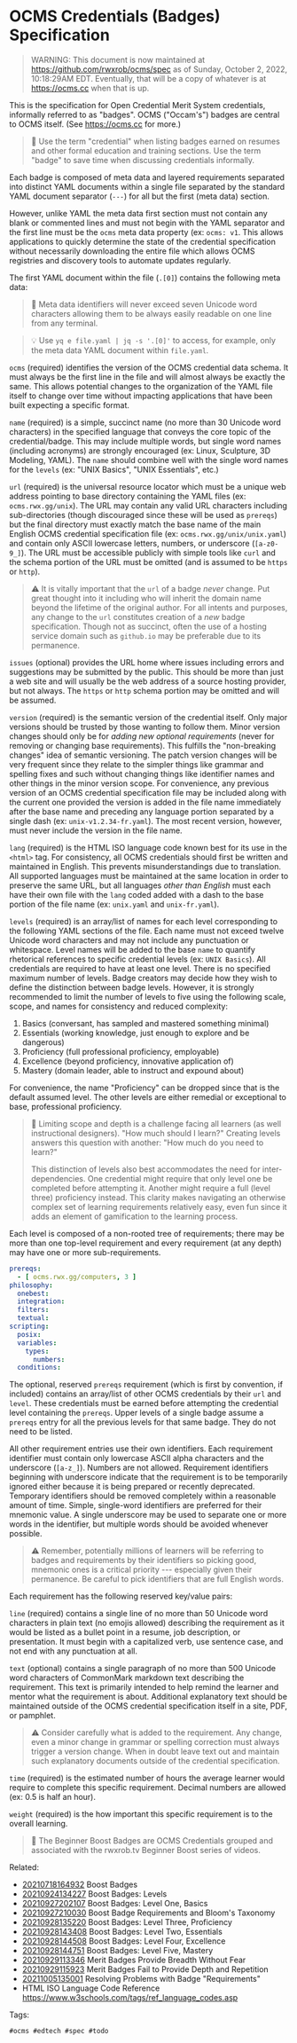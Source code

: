 # OCMS Credentials (Badges) Specification

> WARNING: This document is now maintained at
https://github.com/rwxrob/ocms/spec as of Sunday, October 2, 2022,
10:18:29AM EDT. Eventually, that will be a copy of whatever is at
https://ocms.cc when that is up.

This is the specification for Open Credential Merit System credentials,
informally referred to as "badges". OCMS ("Occam's") badges are central
to OCMS itself. (See <https://ocms.cc> for more.)

> 💬
> Use the term "credential" when listing badges earned on resumes and
> other formal education and training sections. Use the term "badge" to
> save time when discussing credentials informally.

Each badge is composed of meta data and layered requirements separated
into distinct YAML documents within a single file separated by the
standard YAML document separator (`---`) for all but the first (meta
data) section. 

However, unlike YAML the meta data first section must not contain any
blank or commented lines and must not begin with the YAML separator and
the first line must be the `ocms` meta data property (ex: `ocms: v1`.
This allows applications to quickly determine the state of the
credential specification without necessarily downloading the entire file
which allows OCMS registries and discovery tools to automate updates
regularly.

The first YAML document within the file (`.[0]`) contains the following
meta data:

> 💬
> Meta data identifiers will never exceed seven Unicode word characters
> allowing them to be always easily readable on one line from any
> terminal.

> 💡 
> Use `yq e file.yaml | jq -s '.[0]'` to access, for example, only the
> meta data YAML document within `file.yaml`.

`ocms` (required) identifies the version of the OCMS credential data
schema. It must always be the first line in the file and will almost
always be exactly the same. This allows potential changes to the
organization of the YAML file itself to change over time without
impacting applications that have been built expecting a specific format.

`name` (required) is a simple, succinct name (no more than 30 Unicode
word characters) in the specified language that conveys the core topic
of the credential/badge. This may include multiple words, but single
word names (including acronyms) are strongly encouraged (ex: Linux,
Sculpture, 3D Modeling, YAML). The `name` should combine well with the
single word names for the `levels` (ex: "UNIX Basics", "UNIX Essentials",
etc.)

`url` (required) is the universal resource locator which must be
a unique web address pointing to base directory containing the YAML
files (ex: `ocms.rwx.gg/unix`). The URL may contain any valid URL
characters including sub-directories (though discouraged since these
will be used as `prereqs`) but the final directory must exactly match
the base name of the main English OCMS credential specification file (ex:
`ocms.rwx.gg/unix/unix.yaml`) and contain only ASCII lowercase letters,
numbers, or underscore (`[a-z0-9_]`). The URL must be accessible
publicly with simple tools like `curl` and the schema portion of the URL
must be omitted (and is assumed to be `https` or `http`).

> ⚠️
> It is vitally important that the `url` of a badge *never* change. Put
> great thought into it including who will inherit the domain name
> beyond the lifetime of the original author. For all intents and
> purposes, any change to the `url` constitutes creation of a *new*
> badge specification. Though not as succinct, often the use of
> a hosting service domain such as `github.io` may be preferable due to
> its permanence.

`issues` (optional) provides the URL home where issues including errors
and suggestions may be submitted by the public. This should be more than
just a web site and will usually be the web address of a source hosting provider, but not always. The `https` or `http` schema portion may be omitted and will be assumed.

`version` (required) is the semantic version of the credential itself.
Only major versions should be trusted by those wanting to follow them.
Minor version changes should only be for *adding new optional
requirements* (never for removing or changing base requirements). This
fulfills the "non-breaking changes" idea of semantic versioning. The
patch version changes will be very frequent since they relate to the
simpler things like grammar and spelling fixes and such without changing
things like identifier names and other things in the minor version
scope. For convenience, any previous version of an OCMS credential
specification file may be included along with the current one provided
the version is added in the file name immediately after the base name
and preceding any language portion separated by a single dash (ex:
`unix-v1.2.34-fr.yaml`). The most recent version, however, must never
include the version in the file name.

`lang` (required) is the HTML ISO language code known best for its use
in the `<html>` tag. For consistency, all OCMS credentials should first
be written and maintained in English. This prevents misunderstandings
due to translation. All supported languages must be maintained at the
same location in order to preserve the same URL, but all languages
*other than English* must each have their own file with the `lang` coded
added with a dash to the base portion of the file name (ex: `unix.yaml`
and `unix-fr.yaml`).

`levels` (required) is an array/list of names for each level
corresponding to the following YAML sections of the file. Each name must
not exceed twelve Unicode word characters and may not include any
punctuation or whitespace. Level names will be added to the base `name`
to quantify rhetorical references to specific credential levels (ex:
`UNIX Basics`). All credentials are required to have at least one level.
There is no specified maximum number of levels. Badge creators may
decide how they wish to define the distinction between badge levels.
However, it is strongly recommended to limit the number of levels to
five using the following scale, scope, and names for consistency and
reduced complexity:

1. Basics (conversant, has sampled and mastered something minimal)
1. Essentials (working knowledge, just enough to explore and be dangerous) 
1. Proficiency (full professional proficiency, employable)
1. Excellence (beyond proficiency, innovative application of)
1. Mastery (domain leader, able to instruct and expound about)

For convenience, the name "Proficiency" can be dropped since that is the
default assumed level. The other levels are either remedial or
exceptional to base, professional proficiency.

> 💬
> Limiting scope and depth is a challenge facing all learners (as well
> instructional designers). "How much should I learn?" Creating levels
> answers this question with another: "How much do you need to learn?"
>
> This distinction of levels also best accommodates the need for
> inter-dependencies. One credential might require that only level one
> be completed before attempting it. Another might require a full (level
> three) proficiency instead. This clarity makes navigating an otherwise
> complex set of learning requirements relatively easy, even fun since
> it adds an element of gamification to the learning process.

Each level is composed of a non-rooted tree of requirements; there may
be more than one top-level requirement and every requirement (at any
depth) may have one or more sub-requirements.

```yaml
prereqs:
  - [ ocms.rwx.gg/computers, 3 ]
philosophy:
  onebest:
  integration:
  filters:
  textual:
scripting:
  posix:
  variables:
    types:
      numbers:
  conditions:
```

The optional, reserved `prereqs` requirement (which is first by
convention, if included) contains an array/list of other OCMS
credentials by their `url` and `level`. These credentials must be earned
before attempting the credential level containing the `prereqs`. Upper
levels of a single badge assume a `prereqs` entry for all the previous
levels for that same badge. They do not need to be listed.

All other requirement entries use their own identifiers. Each
requirement identifier must contain only lowercase ASCII alpha
characters and the underscore (`[a-z_]`). Numbers are not allowed.
Requirement identifiers beginning with underscore indicate that the
requirement is to be temporarily ignored either because it is being
prepared or recently deprecated. Temporary identifiers should be
removed completely within a reasonable amount of time. Simple,
single-word identifiers are preferred for their mnemonic value. A single
underscore may be used to separate one or more words in the identifier,
but multiple words should be avoided whenever possible.

> ⚠️
> Remember, potentially millions of learners will be referring to badges
> and requirements by their identifiers so picking good, mnemonic ones
> is a critical priority --- especially given their permanence. Be
> careful to pick identifiers that are full English words.

Each requirement has the following reserved key/value pairs:

`line` (required) contains a single line of no more than 50 Unicode word
characters in plain text (no emojis allowed) describing the requirement
as it would be listed as a bullet point in a resume, job description, or
presentation. It must begin with a capitalized verb, use sentence case,
and not end with any punctuation at all.

`text` (optional) contains a single paragraph of no more than 500
Unicode word characters of CommonMark markdown text describing the
requirement. This text is primarily intended to help remind the learner
and mentor what the requirement is about. Additional explanatory text
should be maintained outside of the OCMS credential specification itself
in a site, PDF, or pamphlet.

> ⚠️
> Consider carefully what is added to the requirement. Any change, even
> a minor change in grammar or spelling correction must always trigger
> a version change. When in doubt leave text out and maintain such
> explanatory documents outside of the credential specification.

`time` (required) is the estimated number of hours the average learner
would require to complete this specific requirement. Decimal numbers are
allowed (ex: 0.5 is half an hour).

`weight` (required) is the how important this specific requirement is to
the overall learning. 

> 💬
> The Beginner Boost Badges are OCMS Credentials grouped and associated
> with the rwxrob.tv Beginner Boost series of videos.

Related:
* [20210718164932](/20210718164932/) Boost Badges
* [20210924134227](/20210924134227/) Boost Badges: Levels
* [20210927202107](/20210927202107/) Boost Badges: Level One, Basics
* [20210927210030](/20210927210030/) Boost Badge Requirements and Bloom's Taxonomy
* [20210928135220](/20210928135220/) Boost Badges: Level Three, Proficiency
* [20210928143408](/20210928143408/) Boost Badges: Level Two, Essentials
* [20210928144508](/20210928144508/) Boost Badges: Level Four, Excellence
* [20210928144751](/20210928144751/) Boost Badges: Level Five, Mastery
* [20210929113346](/20210929113346/) Merit Badges Provide Breadth Without Fear
* [20210929115923](/20210929115923/) Merit Badges Fail to Provide Depth and Repetition
* [20211005135001](/20211005135001/) Resolving Problems with Badge "Requirements"
* HTML ISO Language Code Reference  
  <https://www.w3schools.com/tags/ref_language_codes.asp>

Tags:

    #ocms #edtech #spec #todo
